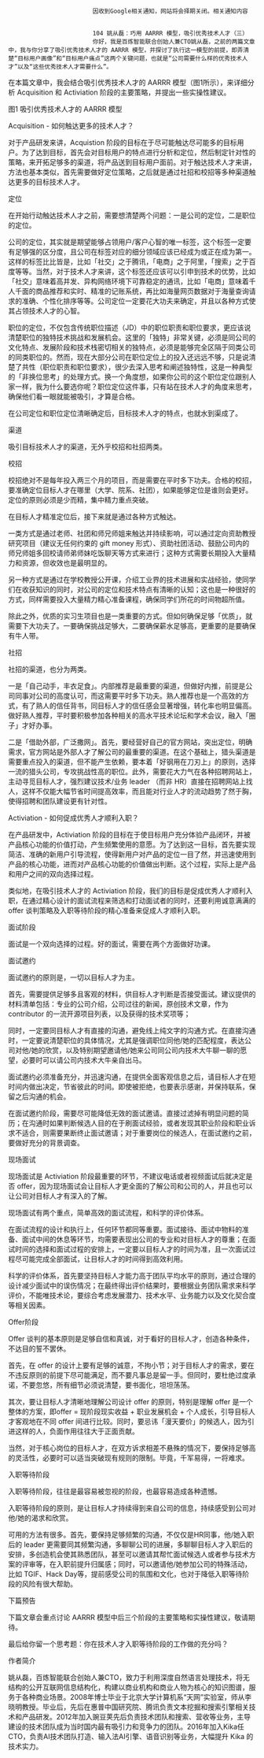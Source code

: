 
                            
                            因收到Google相关通知，网站将会择期关闭。相关通知内容
                            
                            
                            104 姚从磊：巧用 AARRR 模型，吸引优秀技术人才（三）
                            你好，我是百炼智能联合创始人兼CTO姚从磊，之前的两篇文章中，我与你分享了吸引优秀技术人才的 AARRR 模型，并探讨了执行这一模型的前提，即弄清楚“目标用户画像”和“目标用户痛点”这两个关键问题，也就是“公司需要什么样的优秀技术人才”以及“这些优秀技术人才需要什么”。

在本篇文章中，我会结合吸引优秀技术人才的 AARRR 模型（图1所示），来详细分析 Acquisition 和 Activiation 阶段的主要策略，并提出一些实操性建议。

图1 吸引优秀技术人才的 AARRR 模型

Acquisition - 如何触达更多的技术人才？

对于产品研发来讲，Acquistion 阶段的目标在于尽可能触达尽可能多的目标用户。为了达到目标，首先会对目标用户的特点进行分析和定位，然后制定针对性的策略，来开拓足够多的渠道，将产品送到目标用户面前。对于触达技术人才来讲，方法也基本类似，首先需要做好定位策略，之后就是通过社招和校招等多种渠道触达更多的目标技术人才。

定位

在开始行动触达技术人才之前，需要想清楚两个问题：一是公司的定位，二是职位的定位。

公司的定位，其实就是期望能够占领用户/客户心智的唯一标签，这个标签一定要有足够强的区分度，且公司在标签对应的细分领域应该已经成为或正在成为第一。这样的标签比比皆是，比如「社交」之于腾讯，「电商」之于阿里，「搜索」之于百度等等。当然，对于技术人才来讲，这个标签还应该可以引申到技术的优势，比如「社交」意味着高并发、异构网络环境下可靠稳定的通讯，比如「电商」意味着千人千面的商品推荐和实时、精准的记账系统，再比如海量网页数据对于海量查询请求的准确、个性化排序等等。公司定位一定要花大功夫来确定，并且以各种方式使其占领技术人才的心智。

职位的定位，不仅包含传统职位描述（JD）中的职位职责和职位要求，更应该说清楚职位的独特技术挑战和发展机会。这里的「独特」非常关键，必须是同公司的文化特点、发展阶段和技术栈密切相关的独特点，必须是能够完全区隔于同类公司的同类职位的。然而，现在大部分公司在职位定位上的投入还远远不够，只是说清楚了共性（职位职责和职位要求），很少去深入思考和阐述独特性，这是一种典型的「非换位思考」的处理方式。换一个角度想，如果你公司的这个职位定位跟别人家一样，我为什么要选你呢？职位定位这件事，只有站在技术人才的角度来思考，确保他们看一眼就能被吸引，才算是合格。

在公司定位和职位定位清晰确定后，目标技术人才的特点，也就水到渠成了。

渠道

吸引目标技术人才的渠道，无外乎校招和社招两类。

校招

校招绝对不是每年投入两三个月的项目，而是需要在平时多下功夫。合格的校招，要准确定位目标人才在哪里（大学、院系、社团），如果能够定位是谁则会更好。定位的原则必须是少而精，集中精力重点突破。

在目标人才精准定位后，接下来就是通过各种方式触达。

一类方式是通过老师、社团和师兄师姐来触达并持续影响，可以通过定向资助教授研究项目（建议无任何约束的 gift money 形式）、资助社团活动、鼓励公司内的师兄师姐多回校请师弟师妹吃饭聊天等方式来进行；这种方式需要长期投入大量精力和资源，但收效也是最明显的。

另一种方式是通过在学校教授公开课，介绍工业界的技术进展和实战经验，使同学们在收获知识的同时，对公司的定位和技术特点有清晰的认知；这也是一种很好的方式，同样需要投入大量精力精心准备课程，确保同学们所花的时间物超所值。

除此之外，优质的实习生项目也是一类重要的方式。但如何确保足够「优质」，就需要下大功夫了。一要确保挑战足够大，二要确保薪水足够高，更重要的是要确保有牛人带。

社招

社招的渠道，也分为两类。

一是「自己动手，丰衣足食」。内部推荐是最重要的渠道，但做好内推，前提是公司同事对公司的高度认可，而这需要平时多下功夫。熟人推荐也是一个高效的方式，有了熟人的信任背书，同目标人才的信任感会显著增强，转化率也明显偏高。做好熟人推荐，平时要积极参加各种相关的高水平技术论坛和学术会议，融入「圈子」才好办事。

二是「借助外部，广泛撒网」。首先，要经营好自己的官方网站，突出定位，明确需求，官方网站是外部人才了解公司的最重要的渠道。在这个基础上，猎头渠道是需要重点投入的渠道，但不能产生依赖，要本着「好钢用在刀刃上」的原则，选择一流的猎头公司，专攻挑战性高的职位。此外，需要花大力气在各种招聘网站上，主动寻觅目标人才，强烈建议技术/业务 leader （而非 HR）直接在招聘网站上找人，这样不仅能大幅节省时间提高效率，而且能对行业人才的流动趋势了然于胸，使得招聘和团队建设更有针对性。

Activiation - 如何促成优秀人才顺利入职？

在产品研发中，Activiation 阶段的目标在于使目标用户充分体验产品闭环，并被产品核心功能的价值打动，产生频繁使用的意愿。为了达到这一目标，首先要实现简洁、准确的新用户引导流程，使得新用户对产品的定位一目了然，并迅速使用到产品的核心功能，进而对产品核心功能的价值做出判断。这个过程，实际上是产品和用户之间的双向选择过程。

类似地，在吸引技术人才的 Activiation 阶段，我们的目标是促成优秀人才顺利入职，在通过精心设计的面试流程来筛选和打动面试者的同时，还要利用诚意满满的 offer 谈判策略及入职等待阶段的精心准备来促成人才顺利入职。

面试阶段

面试是一个双向选择的过程。好的面试，需要在两个方面做好功课。

面试邀约

面试邀约的原则是，一切以目标人才为主。

首先，需要提供足够多且客观的材料，供目标人才判断是否接受面试。建议提供的材料清单包括：专业的公司介绍，公司过往的新闻，原创技术文章，作为 contributor 的一流开源项目列表，以及获得的技术奖项等；

同时，一定要同目标人才有直接的沟通，避免线上纯文字的沟通方式。在直接沟通时，一定要说清楚职位的具体情况，尤其是强调职位同他/她的匹配程度，表达公司对他/她的欣赏，以及特别期望邀请他/她来公司同公司内技术大牛聊一聊的愿望，必要时可以请公司内技术大牛亲自出马。

面试邀约必须准备充分，并迅速沟通，在提供全面客观信息之后，请目标人才在短时间内做出决定，节省彼此的时间。即使被拒绝，也要表示感谢，并保持联系，保留之后沟通的机会。

在面试邀约阶段，需要尽可能降低无效的面试邀请。直接过滤掉有明显问题的简历；在沟通时如果判断候选人目的在于刷面试经验，或者发现其职业阶段和职业诉求不适合，则需要果断终止面试邀请；对于重要岗位的候选人，在面试邀约之前，要做好充分的背景调查。

现场面试

现场面试是 Activiation 阶段最重要的环节，不建议电话或者视频面试后就决定是否 offer，因为现场面试会让目标人才更全面的了解公司和公司的人，并且也可以让公司对目标人才有深入的了解。

现场面试有两个重点，简单高效的面试流程，和科学的评价体系。

在面试流程的设计和执行上，任何环节都同等重要。面试接待、面试中物料的准备、面试中间的休息等环节，均需要表现出公司的专业和对目标人才的尊重；在面试时间的选择和面试过程的安排上，一定要以目标人才的时间为准，且一次面试过程尽可能完成全部面试，让目标人才的时间得到高效利用。

科学的评价体系，首先要坚持目标人才能力高于团队平均水平的原则，通过合理的设计减少面试中的误伤情况；在最终得出评价结果时，要根据业务团队需求来科学评价，不能唯技术论，要综合考虑发展潜力、技术水平、业务能力以及文化契合度等相关因素。

Offer阶段

Offer 谈判的基本原则是足够自信和真诚，对于看好的目标人才，创造各种条件，不达目的誓不罢休。

首先，在 offer 的设计上要有足够的诚意，不拘小节；对于目标人才的需求，要在不违反原则的前提下尽可能满足，而不要凡事总是留一手。但同时，要杜绝过度承诺，不要忽悠，所有细节必须说清楚，要书面化，坦坦荡荡。

其次，要让目标人才清晰地理解公司设计 offer 的原则，特别是理解 offer 是一个整体的方案，即offer = 现阶段现实收益 + 职业发展机会 + 个人成长，引导目标人才客观地在不同 offer 间进行比较。同时，要忌讳「漫天要价」的候选人，因为引进这样的人，负面作用往往大于正面贡献。

当然，对于核心岗位的目标人才，在双方诉求相差不悬殊的情况下，要保持足够高的灵活性，必要时可以适当突破现有规则的限制。毕竟，千军易得，一将难求。

入职等待阶段

入职等待阶段，往往是最容易被忽视的阶段，也最容易造成各种遗憾。

入职等待阶段的原则，是让目标人才持续得到来自公司的信息，持续感受到公司对他/她的渴求和欣赏。

可用的方法有很多。首先，要保持足够频繁的沟通，不仅仅是HR同事，他/她入职后的 leader 更需要同其频繁沟通，多聊聊公司的进展，多聊聊目标人才入职后的安排，多创造机会使其熟悉团队，甚至可以邀请其帮忙面试候选人或者参与技术方案的评审等，在入职前提升归属感；同时，可以邀请他/她参加公司的特殊活动，比如 TGIF、Hack Day等，提前感受公司的氛围和文化，也对于降低入职等待阶段的风险有很大帮助。

下篇预告

下篇文章会重点讨论 AARRR 模型中后三个阶段的主要策略和实操性建议，敬请期待。

最后给你留一个思考题：你在技术人才入职等待阶段的工作做的充分吗？

作者简介

姚从磊，百炼智能联合创始人兼CTO，致力于利用深度自然语言处理技术，将无结构的公开互联网信息结构化，构建以商业机构和商业人物为核心的知识图谱，服务于各种商业场景。2008年博士毕业于北京大学计算机系“天网”实验室，师从李晓明教授。毕业后，先后在惠普中国研究院、腾讯负责文本挖掘和搜索引擎相关技术和产品研发。2012年加入豌豆荚先后负责技术团队和搜索、营收等业务，主导建设的技术团队成为当时国内最有吸引力和竞争力的团队。2016年加入Kika任CTO，负责AI技术团队打造、输入法AI引擎、语音识别等业务，大幅提升 Kika 的技术实力。

                        
                        
                            